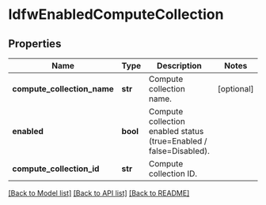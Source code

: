 # IdfwEnabledComputeCollection

## Properties
Name | Type | Description | Notes
------------ | ------------- | ------------- | -------------
**compute_collection_name** | **str** | Compute collection name. | [optional] 
**enabled** | **bool** | Compute collection enabled status (true&#x3D;Enabled / false&#x3D;Disabled). | 
**compute_collection_id** | **str** | Compute collection ID. | 

[[Back to Model list]](../README.md#documentation-for-models) [[Back to API list]](../README.md#documentation-for-api-endpoints) [[Back to README]](../README.md)

